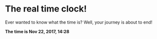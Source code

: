 # The real time clock!

Ever wanted to know what the time is? Well, your journey is about to end!

**The time is Nov 22, 2017, 14:28**